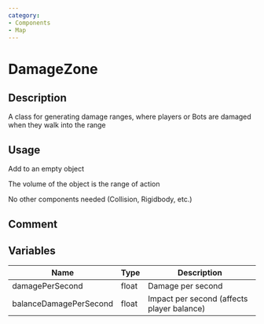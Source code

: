 ```yaml
---
category: 
- Components
- Map
---
```

# DamageZone
## Description

A class for generating damage ranges, where players or Bots are damaged when they walk into the range

## Usage

Add to an empty object

The volume of the object is the range of action

No other components needed (Collision, Rigidbody, etc.)

## Comment

## Variables
| Name | Type | Description |
| ----------- | ----------- | ----------- |
| damagePerSecond  | float | Damage per second |  
| balanceDamagePerSecond  | float | Impact per second (affects player balance) |  
